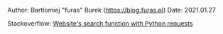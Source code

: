 
Author: Bartlomiej "furas" Burek (https://blog.furas.pl)
Date: 2021.01.27

Stackoverflow: [Website's search function with Python requests](https://stackoverflow.com/questions/65920704/websites-search-function-with-python-requests/)


